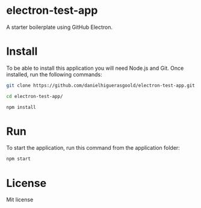 # electron-test-app
A starter boilerplate using GitHub Electron.
# Install
To be able to install this application you will need Node.js and Git. Once installed, run the following commands:
```bash
git clone https://github.com/danielhiguerasgoold/electron-test-app.git

cd electron-test-app/

npm install
```
# Run
To start the application, run this command from the application folder:
```bash
npm start
```
# License
Mit license
